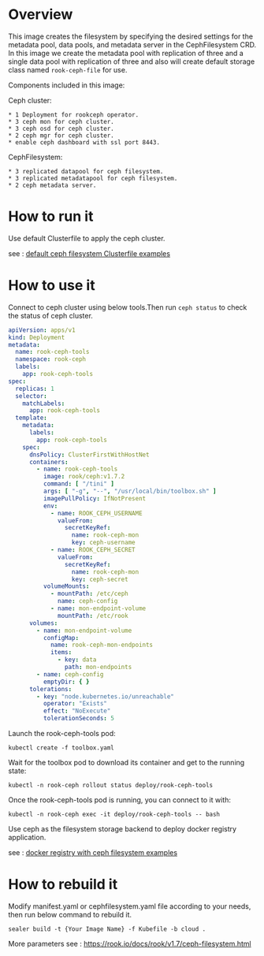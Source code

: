 # Overview

This image creates the filesystem by specifying the desired settings for the metadata pool, data pools, and metadata
server in the CephFilesystem CRD. In this image we create the metadata pool with replication of three and a single data
pool with replication of three and also will create default storage class named `rook-ceph-file` for use.

Components included in this image:

Ceph cluster:

    * 1 Deployment for rookceph operator.
    * 3 ceph mon for ceph cluster.
    * 3 ceph osd for ceph cluster.
    * 2 ceph mgr for ceph cluster.
    * enable ceph dashboard with ssl port 8443.

CephFilesystem:

    * 3 replicated datapool for ceph filesystem.
    * 3 replicated metadatapool for ceph filesystem.
    * 2 ceph metadata server.

# How to run it

Use default Clusterfile to apply the ceph cluster.

see : [default ceph filesystem Clusterfile examples](../../../applications/rookceph/rookceph-file/examples/Clusterfile.yaml)

# How to use it

Connect to ceph cluster using below tools.Then run `ceph status` to check the status of ceph cluster.

```yaml
apiVersion: apps/v1
kind: Deployment
metadata:
  name: rook-ceph-tools
  namespace: rook-ceph
  labels:
    app: rook-ceph-tools
spec:
  replicas: 1
  selector:
    matchLabels:
      app: rook-ceph-tools
  template:
    metadata:
      labels:
        app: rook-ceph-tools
    spec:
      dnsPolicy: ClusterFirstWithHostNet
      containers:
        - name: rook-ceph-tools
          image: rook/ceph:v1.7.2
          command: [ "/tini" ]
          args: [ "-g", "--", "/usr/local/bin/toolbox.sh" ]
          imagePullPolicy: IfNotPresent
          env:
            - name: ROOK_CEPH_USERNAME
              valueFrom:
                secretKeyRef:
                  name: rook-ceph-mon
                  key: ceph-username
            - name: ROOK_CEPH_SECRET
              valueFrom:
                secretKeyRef:
                  name: rook-ceph-mon
                  key: ceph-secret
          volumeMounts:
            - mountPath: /etc/ceph
              name: ceph-config
            - name: mon-endpoint-volume
              mountPath: /etc/rook
      volumes:
        - name: mon-endpoint-volume
          configMap:
            name: rook-ceph-mon-endpoints
            items:
              - key: data
                path: mon-endpoints
        - name: ceph-config
          emptyDir: { }
      tolerations:
        - key: "node.kubernetes.io/unreachable"
          operator: "Exists"
          effect: "NoExecute"
          tolerationSeconds: 5

```

Launch the rook-ceph-tools pod:

`kubectl create -f toolbox.yaml`

Wait for the toolbox pod to download its container and get to the running state:

`kubectl -n rook-ceph rollout status deploy/rook-ceph-tools`

Once the rook-ceph-tools pod is running, you can connect to it with:

`kubectl -n rook-ceph exec -it deploy/rook-ceph-tools -- bash`

Use ceph as the filesystem storage backend to deploy docker registry application.

see : [docker registry with ceph filesystem examples](../../../applications/rookceph/rookceph-file/examples/examples.yaml)

# How to rebuild it

Modify manifest.yaml or cephfilesystem.yaml file according to your needs, then run below command to rebuild it.

```shell
sealer build -t {Your Image Name} -f Kubefile -b cloud .
```

More parameters see : https://rook.io/docs/rook/v1.7/ceph-filesystem.html